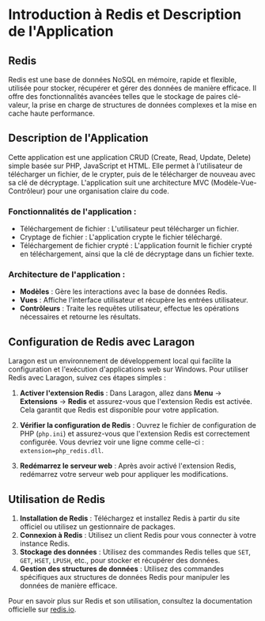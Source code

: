 # Introduction à Redis et Description de l'Application

## Redis
Redis est une base de données NoSQL en mémoire, rapide et flexible, utilisée pour stocker, récupérer et gérer des données de manière efficace. Il offre des fonctionnalités avancées telles que le stockage de paires clé-valeur, la prise en charge de structures de données complexes et la mise en cache haute performance.

## Description de l'Application
Cette application est une application CRUD (Create, Read, Update, Delete) simple basée sur PHP, JavaScript et HTML. Elle permet à l'utilisateur de télécharger un fichier, de le crypter, puis de le télécharger de nouveau avec sa clé de décryptage. L'application suit une architecture MVC (Modèle-Vue-Contrôleur) pour une organisation claire du code.

### Fonctionnalités de l'application :
- Téléchargement de fichier : L'utilisateur peut télécharger un fichier.
- Cryptage de fichier : L'application crypte le fichier téléchargé.
- Téléchargement de fichier crypté : L'application fournit le fichier crypté en téléchargement, ainsi que la clé de décryptage dans un fichier texte.

### Architecture de l'application :
- **Modèles** : Gère les interactions avec la base de données Redis.
- **Vues** : Affiche l'interface utilisateur et récupère les entrées utilisateur.
- **Contrôleurs** : Traite les requêtes utilisateur, effectue les opérations nécessaires et retourne les résultats.

## Configuration de Redis avec Laragon
Laragon est un environnement de développement local qui facilite la configuration et l'exécution d'applications web sur Windows. Pour utiliser Redis avec Laragon, suivez ces étapes simples :
1. **Activer l'extension Redis** : Dans Laragon, allez dans **Menu** -> **Extensions** -> **Redis** et assurez-vous que l'extension Redis est activée. Cela garantit que Redis est disponible pour votre application.

2. **Vérifier la configuration de Redis** : Ouvrez le fichier de configuration de PHP (`php.ini`) et assurez-vous que l'extension Redis est correctement configurée. Vous devriez voir une ligne comme celle-ci : `extension=php_redis.dll`.

3. **Redémarrez le serveur web** : Après avoir activé l'extension Redis, redémarrez votre serveur web pour appliquer les modifications.

## Utilisation de Redis
1. **Installation de Redis** : Téléchargez et installez Redis à partir du site officiel ou utilisez un gestionnaire de packages.
2. **Connexion à Redis** : Utilisez un client Redis pour vous connecter à votre instance Redis.
3. **Stockage des données** : Utilisez des commandes Redis telles que `SET`, `GET`, `HSET`, `LPUSH`, etc., pour stocker et récupérer des données.
4. **Gestion des structures de données** : Utilisez des commandes spécifiques aux structures de données Redis pour manipuler les données de manière efficace.

Pour en savoir plus sur Redis et son utilisation, consultez la documentation officielle sur [redis.io](https://redis.io/documentation).

